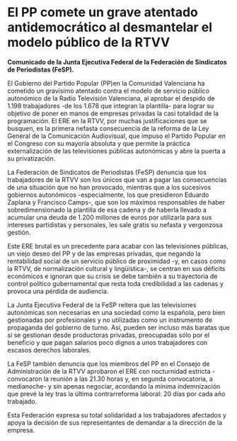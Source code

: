 # El PP comete un grave atentado antidemocrático al desmantelar el modelo público de la RTVV

**Comunicado de la Junta Ejecutiva Federal de la Federación de Sindicatos de Periodistas (FeSP).**

El Gobierno del Partido Popular (PP)en la Comunidad Valenciana ha cometido un gravísimo atentado contra el modelo de servicio público autonómico de la Radio Televisión Valenciana, al aprobar el despido de 1.198 trabajadores -de los 1.678 que integran la plantilla- para lograr su objetivo de poner en manos de empresas privadas la casi totalidad de la programación. El ERE en la RTVV, por muchas justificaciones que se busquen, es la primera nefasta consecuencia de la reforma de la Ley General de la Comunicación 
Audiovisual, que impuso el Partido Popular en el Congreso con su mayoría absoluta y que permite la práctica externalización de las televisiones públicas autonómicas y abre la puerta a su privatización.

La Federación de Sindicatos de Periodistas (FeSP) denuncia que los trabajadores de la RTVV son los únicos que van a pagar las consecuencias de una situación que no han provocado, mientras que a los sucesivos gobiernos autonómicos -especialmente, los que presidieron Eduardo Zaplana y Francisco Camps-, que son los máximos responsables de haber sobredimensionado la plantilla de esa cadena y de haberla llevado a acumular una deuda de 1.200 millones de euros por utilizarla para sus intereses partidistas y personales, les sale gratis su nefasta y vergonzosa gestión.

Este ERE brutal es un precedente para acabar con las televisiones públicas, un viejo deseo del PP y de las empresas privadas, que negando la rentabilidad social de un servicio público de proximidad -y, en casos como la RTVV, de normalización cultural y lingüística-, se centran en sus déficits económicos e ignoran que su crisis se debe también a su trayectoria de control político gubernamental que resta toda credibilidad a las cadenas y provoca una pérdida de audiencia.

La Junta Ejecutiva Federal de la FeSP reitera que las televisiones autonómicas son necesarias en una sociedad como la española, pero bien gestionadas por profesionales y no utilizadas como un instrumento de propaganda del gobierno de turno. Así, pueden ser incluso más baratas que si se gestionan desde productoras privadas, preocupadas sólo por el beneficio y que pagan salarios poco dignos a unos trabajadores con escasos derechos laborales.

La FeSP también denuncia que los miembros del PP en el Consejo de Administración de la RTVV aprobaron el ERE con nocturnidad estricta -convocaron la reunión a las 21.30 horas y, en segunda convocatoria, a medianoche- y sin apenas negociar, acordando la mínima indemnización que prevé la ley tras la última contrarreforma laboral: 20 días por cada año trabajado.

Esta Federación expresa su total solidaridad a los trabajadores afectados y apoya la decisión de sus representantes de demandar a la dirección de la empresa.
